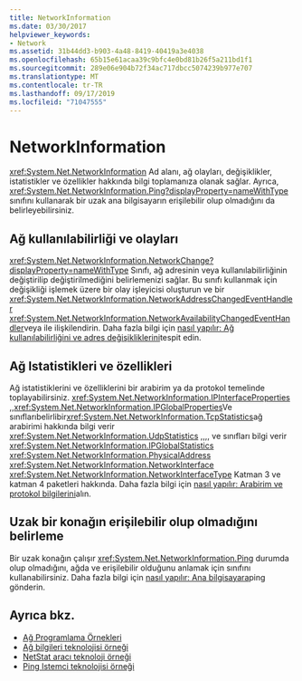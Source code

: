 ```yaml
---
title: NetworkInformation
ms.date: 03/30/2017
helpviewer_keywords:
- Network
ms.assetid: 31b44dd3-b903-4a48-8419-40419a3e4038
ms.openlocfilehash: 65b15e61acaa39c9bfc4e0bd81b26f5a211bd1f1
ms.sourcegitcommit: 289e06e904b72f34ac717dbcc5074239b977e707
ms.translationtype: MT
ms.contentlocale: tr-TR
ms.lasthandoff: 09/17/2019
ms.locfileid: "71047555"
---
```

# <a name="networkinformation"></a>NetworkInformation
<xref:System.Net.NetworkInformation> Ad alanı, ağ olayları, değişiklikler, istatistikler ve özellikler hakkında bilgi toplamanıza olanak sağlar. Ayrıca, <xref:System.Net.NetworkInformation.Ping?displayProperty=nameWithType> sınıfını kullanarak bir uzak ana bilgisayarın erişilebilir olup olmadığını da belirleyebilirsiniz.  
  
## <a name="network-availability-and-events"></a>Ağ kullanılabilirliği ve olayları  
 <xref:System.Net.NetworkInformation.NetworkChange?displayProperty=nameWithType> Sınıfı, ağ adresinin veya kullanılabilirliğinin değiştirilip değiştirilmediğini belirlemenizi sağlar. Bu sınıfı kullanmak için değişikliği işlemek üzere bir olay işleyicisi oluşturun ve bir <xref:System.Net.NetworkInformation.NetworkAddressChangedEventHandler> <xref:System.Net.NetworkInformation.NetworkAvailabilityChangedEventHandler>veya ile ilişkilendirin. Daha fazla bilgi için [nasıl yapılır: Ağ kullanılabilirliğini ve adres değişikliklerini](how-to-detect-network-availability-and-address-changes.md)tespit edin.  
  
## <a name="network-statistics-and-properties"></a>Ağ Istatistikleri ve özellikleri  
 Ağ istatistiklerini ve özelliklerini bir arabirim ya da protokol temelinde toplayabilirsiniz. <xref:System.Net.NetworkInformation.IPInterfaceProperties> ,,<xref:System.Net.NetworkInformation.IPGlobalProperties>Ve sınıflarıbelirlibir<xref:System.Net.NetworkInformation.TcpStatistics>ağ arabirimi hakkında bilgi verir <xref:System.Net.NetworkInformation.UdpStatistics> ,,,, ve sınıfları bilgi verir <xref:System.Net.NetworkInformation.IPGlobalStatistics> <xref:System.Net.NetworkInformation.PhysicalAddress> <xref:System.Net.NetworkInformation.NetworkInterface> <xref:System.Net.NetworkInformation.NetworkInterfaceType> Katman 3 ve katman 4 paketleri hakkında. Daha fazla bilgi için [nasıl yapılır: Arabirim ve protokol bilgilerini](how-to-get-interface-and-protocol-information.md)alın.  
  
## <a name="determine-if-a-remote-host-is-reachable"></a>Uzak bir konağın erişilebilir olup olmadığını belirleme  
 Bir uzak konağın çalışır <xref:System.Net.NetworkInformation.Ping> durumda olup olmadığını, ağda ve erişilebilir olduğunu anlamak için sınıfını kullanabilirsiniz. Daha fazla bilgi için [nasıl yapılır: Ana bilgisayara](how-to-ping-a-host.md)ping gönderin.  
  
## <a name="see-also"></a>Ayrıca bkz.

- [Ağ Programlama Örnekleri](network-programming-samples.md)
- [Ağ bilgileri teknolojisi örneği](https://go.microsoft.com/fwlink/?LinkID=179564)
- [NetStat aracı teknoloji örneği](https://go.microsoft.com/fwlink/?LinkID=179562)
- [Ping Istemci teknolojisi örneği](https://go.microsoft.com/fwlink/?LinkID=179565)
